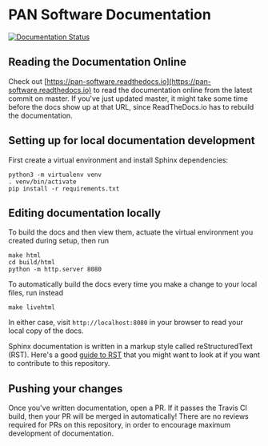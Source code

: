 # PAN Software Documentation
[![Documentation Status](https://readthedocs.org/projects/pan-software/badge/?version=latest)](https://pan-software.readthedocs.io/en/latest/?badge=latest)

## Reading the Documentation Online
Check out [https://pan-software.readthedocs.io](https://pan-software.readthedocs.io) to read the documentation online from the latest commit on master.
If you've just updated master, it might take some time before the docs show up at that URL, since ReadTheDocs.io has to rebuild the documentation.

## Setting up for local documentation development
First create a virtual environment and install Sphinx dependencies:
````
python3 -m virtualenv venv
. venv/bin/activate
pip install -r requirements.txt
````

## Editing documentation locally
To build the docs and then view them, actuate the virtual environment you created during setup, then run
````
make html
cd build/html
python -m http.server 8080
````

To automatically build the docs every time you make a change to your local files, run instead
````
make livehtml
````

In either case, visit `http://localhost:8080` in your browser to read your local copy of the docs.

Sphinx documentation is written in a markup style called reStructuredText (RST). Here's a good [guide to RST](http://docutils.sourceforge.net/docs/user/rst/quickref.html) that you might want to look at if you want to contribute to this repository.

## Pushing your changes
Once you've written documentation, open a PR. If it passes the Travis CI build, then your PR
will be merged in automatically! There are no reviews required for PRs on this repository, in order
to encourage maximum development of documentation.
